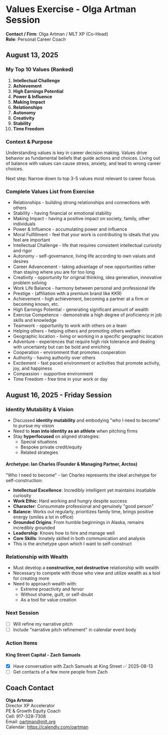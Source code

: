 # Values Exercise - Olga Artman Session

**Contact / Firm**: Olga Artman / MLT XP (Co-Head)  
**Role**: Personal Career Coach

## August 13, 2025

### My Top 10 Values (Ranked)

1. **Intellectual Challenge**
2. **Achievement**
3. **High Earnings Potential**
4. **Power & Influence**
5. **Making Impact**
6. **Relationships**
7. **Autonomy**
8. **Creativity**
9. **Stability**
10. **Time Freedom**

### Context & Purpose

Understanding values is key in career decision making. Values drive behavior as fundamental beliefs that guide actions and choices. Living out of balance with values can cause stress, anxiety, and lead to wrong career choices.

Next step: Narrow down to top 3-5 values most relevant to career focus.

### Complete Values List from Exercise

- Relationships - building strong relationships and connections with others
- Stability - having financial or emotional stability
- Making Impact - having a positive impact on society, family, other individuals
- Power & Influence - accumulating power and influence
- Moral Fulfillment - feel that your work is contributing to ideals that you feel are important
- Intellectual Challenge - life that requires consistent intellectual curiosity and rigor
- Autonomy - self-governance, living life according to own values and desires
- Career Advancement - taking advantage of new opportunities rather than staying where you are for too long
- Creativity - opportunity for original thinking, idea generation, innovative problem solving
- Work Life Balance - harmony between personal and professional life
- Prestige - (affiliation with a premium brand like KKR)
- Achievement - high achievement, becoming a partner at a firm or becoming known, etc.
- High Earnings Potential - generating significant amount of wealth
- Exercise Competence - demonstrate a high degree of proficiency in job skills and knowledge
- Teamwork - opportunity to work with others on a team
- Helping others - helping others and promoting others welfare
- Geographic location - living or working in a specific geographic location
- Adventure - experiences that require high risk tolerance and dealing with uncertainty but can be bold and enriching
- Cooperation - environment that promotes cooperation
- Authority - having authority over others
- Excitement - fast paced environment or activities that promote activity, joy, and happiness
- Compassion - supportive environment
- Time Freedom - free time in your work or day

## August 16, 2025 - Friday Session

### Identity Mutability & Vision
- Discussed **identity mutability** and embodying "who I need to become" to pursue my vision
- Need to **lean into identity as an athlete** when pitching firms
- Stay **hyperfocused** on aligned strategies:
  - Special situations
  - Bespoke private credit/equity
  - Related strategies

#### Archetype: Ian Charles (Founder & Managing Partner, Arctos)
"Who I need to become" - Ian Charles represents the ideal archetype for self-construction:
- **Intellectual Excellence**: Incredibly intelligent yet maintains insatiable curiosity
- **Work Ethic**: Hard working and hungry despite success
- **Character**: Consummate professional and genuinely "good person"
- **Balance**: Works out regularly, prioritizes family time, brings positive energy (smiles a lot in office)
- **Grounded Origins**: From humble beginnings in Alaska, remains incredibly grounded
- **Leadership**: Knows how to hire and manage well
- **Core Skills**: Innately skilled in both communication and analysis
- This is the archetype upon which I want to self-construct

### Relationship with Wealth
- Must develop a **constructive, not destructive** relationship with wealth
- Necessary to compete with those who view and utilize wealth as a tool for creating more
- Need to approach wealth with:
  - Extreme proactivity and fervor
  - Without shame, guilt, or self-doubt
  - As a tool for value creation

### Next Session
- [ ] Will refine my narrative pitch
- [ ] Include "narrative pitch refinement" in calendar event body

### Action Items

#### King Street Capital - Zach Samuels
- [x] Have conversation with Zach Samuels at King Street ✅ 2025-08-13
- [ ] Get contacts of a few more people from Zach

## Coach Contact

**Olga Artman**  
Director XP Accelerator  
PE & Growth Equity Coach  
Cell: 917-328-7308  
Email: oartman@mlt.org  
Calendar: https://calendly.com/oartman